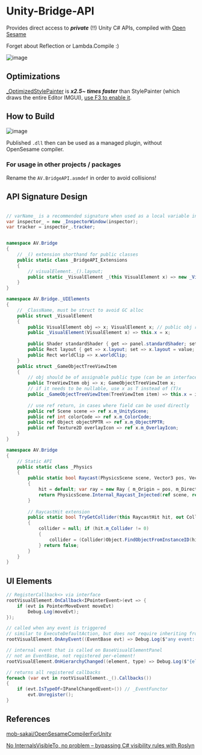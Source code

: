 # Unity-Bridge-API
Provides direct access to ***private*** (!!) Unity C# APIs, compiled with [Open Sesame](https://github.com/mob-sakai/OpenSesameCompilerForUnity)

Forget about Reflection or Lambda.Compile :)

![image](https://user-images.githubusercontent.com/29812914/143566401-65120fa8-2aaf-4e13-9edc-e6ac257d0969.png)

## Optimizations
[_OptimizedStylePainter](Assets/Bridge%20API/Editor/_OptimizedStylePainter.cs) is ___x2.5~ times faster___ than StylePainter (which draws the entire Editor IMGUI), 
[use F3 to enable it](Assets/Tests/StylePainterTest.cs).


## How to Build

![image](https://user-images.githubusercontent.com/29812914/143575401-cde3047e-1f8b-4a61-ad4f-d4bdadac5072.png)

Published `.dll` then can be used as a managed plugin, without OpenSesame compiler.
### For usage in other projects / packages
Rename the `AV.BridgeAPI.asmdef` in order to avoid collisions!


## API Signature Design
``` csharp

// varName_ is a recommended signature when used as a local variable in user scripts
var inspector_ = new _InspectorWindow(inspector);
var tracker = inspector_.tracker;


namespace AV.Bridge
{
    // _() extension shorthand for public classes
    public static class _BridgeAPI_Extensions
    {
        // visualElement._().layout;
        public static _VisualElement _(this VisualElement x) => new _VisualElement(x);
    }
}

namespace AV.Bridge._UIElements
{
    // _ClassName, must be struct to avoid GC alloc
    public struct _VisualElement
    {
        public VisualElement obj => x; VisualElement x; // public obj reference for later usage
        public _VisualElement(VisualElement x) => this.x = x;
    
        public Shader standardShader { get => panel.standardShader; set => panel.standardShader = value; } 
        public Rect layout { get => x.layout; set => x.layout = value; }
        public Rect worldClip => x.worldClip;
    }
    public struct _GameObjectTreeViewItem
    {
        // obj should be of assignable public type (can be an interface), or just object
        public TreeViewItem obj => x; GameObjectTreeViewItem x;
        // if it needs to be nullable, use x as T instead of (T)x
        public _GameObjectTreeViewItem(TreeViewItem item) => this.x = item as GameObjectTreeViewItem;
        
        // use ref return, in cases where field can be used directly
        public ref Scene scene => ref x.m_UnityScene;
        public ref int colorCode => ref x.m_ColorCode;
        public ref Object objectPPTR => ref x.m_ObjectPPTR;
        public ref Texture2D overlayIcon => ref x.m_OverlayIcon;
    }
}

namespace AV.Bridge
{
    // Static API
    public static class _Physics
    {
        public static bool Raycast(PhysicsScene scene, Vector3 pos, Vector3 dir, out RaycastHit hit, float maxDistance, int layerMask)
        {
            hit = default; var ray = new Ray { m_Origin = pos, m_Direction = dir };
            return PhysicsScene.Internal_Raycast_Injected(ref scene, ref ray, maxDistance, ref hit, layerMask, QueryTriggerInteraction.UseGlobal);
        }
        
        // RaycastHit extension
        public static bool TryGetCollider(this RaycastHit hit, out Collider collider)
        {
            collider = null; if (hit.m_Collider != 0)
            {
                collider = (Collider)Object.FindObjectFromInstanceID(hit.m_Collider); return true;
            } return false;
        }
    }
}
```

## UI Elements
``` csharp
// RegisterCallback<> via interface
rootVisualElement.OnCallback<IPointerEvent>(evt => {
    if (evt is PointerMoveEvent moveEvt)
        Debug.Log(moveEvt);
});

// called when any event is triggered
// similar to ExecuteDefaultAction, but does not require inheriting from class
rootVisualElement.OnAnyEvent((EventBase evt) => Debug.Log($"any event: {evt}"));

// internal event that is called on BaseVisualElementPanel
// not an EventBase, not registered per-element!
rootVisualElement.OnHierarchyChanged((element, type) => Debug.Log($"{element} {type}"));

// returns all registered callbacks
foreach (var evt in rootVisualElement._().Callbacks())
{
    if (evt.IsTypeOf<IPanelChangedEvent>()) // _EventFunctor
        evt.Unregister();
}
```


## References
[mob-sakai/OpenSesameCompilerForUnity](https://github.com/mob-sakai/OpenSesameCompilerForUnity)

[No InternalsVisibleTo, no problem – bypassing C# visibility rules with Roslyn](https://www.strathweb.com/2018/10/no-internalvisibleto-no-problem-bypassing-c-visibility-rules-with-roslyn/)
